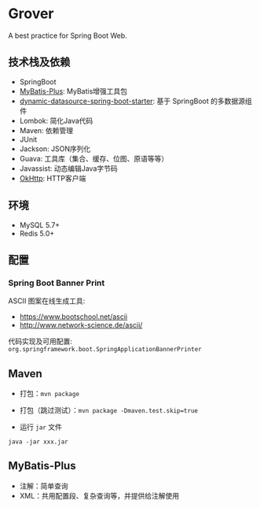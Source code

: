 # Grover

A best practice for Spring Boot Web.

## 技术栈及依赖

- SpringBoot
- [MyBatis-Plus](https://github.com/baomidou/mybatis-plus): MyBatis增强工具包
- [dynamic-datasource-spring-boot-starter](https://github.com/baomidou/dynamic-datasource): 基于 SpringBoot 的多数据源组件
- Lombok: 简化Java代码
- Maven: 依赖管理
- JUnit
- Jackson: JSON序列化
- Guava: 工具库（集合、缓存、位图、原语等等）
- Javassist: 动态编辑Java字节码
- [OkHttp](https://github.com/square/okhttp): HTTP客户端

## 环境

- MySQL 5.7+
- Redis 5.0+

## 配置

### Spring Boot Banner Print

ASCII 图案在线生成工具:

- https://www.bootschool.net/ascii
- http://www.network-science.de/ascii/

代码实现及可用配置: `org.springframework.boot.SpringApplicationBannerPrinter`

## Maven

- 打包：`mvn package`

- 打包（跳过测试）：`mvn package -Dmaven.test.skip=true`

- 运行 `jar` 文件

```shell
java -jar xxx.jar
```

## MyBatis-Plus

- 注解：简单查询
- XML：共用配置段、复杂查询等，并提供给注解使用

